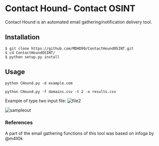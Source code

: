 # Contact Hound- Contact OSINT
Contact Hound is an automated email gathering/notification delivery tool.

## Installation

```
$ git clone https://github.com/MDHD99/ContactHoundOSINT.git
$ cd ContactHoundOSINT/
$ python setup.py install
```
## Usage

```
python CHound.py -d example.com 
```

```
python CHound.py -f domains.csv -t 2 -o results.csv
```
Example of type two input file:
![file2](https://github.com/MDHD99/ContactHoundOSINT/blob/master/images/file2.PNG)

![sampleout](https://github.com/MDHD99/ContactHoundOSINT/blob/master/images/termOUT.PNG)

### References
A part of the email gathering functions of this tool was based on infoga by @m4ll0k 


